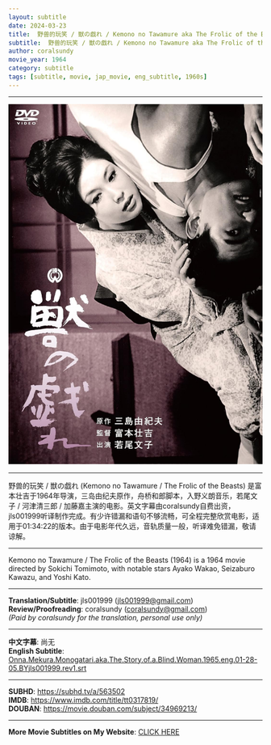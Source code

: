```yaml
---
layout: subtitle
date: 2024-03-23
title:  野兽的玩笑 / 獣の戯れ / Kemono no Tawamure aka The Frolic of the Beasts 1964 Subtitle (English)
subtitle:  野兽的玩笑 / 獣の戯れ / Kemono no Tawamure aka The Frolic of the Beasts 1964 Subtitle (English)
author: coralsundy
movie_year: 1964
category: subtitle
tags: [subtitle, movie, jap_movie, eng_subtitle, 1960s]
---
```


------

<img src="../assets/tt0317819.jpg" alt="tt0317819_cover_art" />

------

野兽的玩笑 / 獣の戯れ (Kemono no Tawamure / The Frolic of the Beasts) 是富本壮吉于1964年导演，三岛由纪夫原作，舟桥和郎脚本，入野义朗音乐，若尾文子 / 河津清三郎 / 加藤嘉主演的电影。英文字幕由coralsundy自费出资，jls001999听译制作完成。有少许错漏和语句不够流畅，可全程完整欣赏电影，适用于01:34:22的版本。由于电影年代久远，音轨质量一般，听译难免错漏，敬请谅解。

------

Kemono no Tawamure / The Frolic of the Beasts (1964) is a 1964 movie directed by Sokichi Tomimoto, with notable stars Ayako Wakao, Seizaburo Kawazu, and Yoshi Kato.

------

**Translation/Subtitle**: jls001999 (jls001999@gmail.com)<br>
**Review/Proofreading**: coralsundy (coralsundy@gmail.com)<br>
*(Paid by coralsundy for the translation, personal use only)*

------

**中文字幕**: 尚无<br>
**English Subtitle**: [Onna.Mekura.Monogatari.aka.The.Story.of.a.Blind.Woman.1965.eng.01-28-05.BYjls001999.rev1.srt](../subtitles/Onna.Mekura.Monogatari.aka.The.Story.of.a.Blind.Woman.1965.eng.01-28-05.BYjls001999.rev1.srt)

------

**SUBHD**: <https://subhd.tv/a/563502><br>
**IMDB**: <https://www.imdb.com/title/tt0317819/><br>
**DOUBAN**: <https://movie.douban.com/subject/34969213/>

------

**More Movie Subtitles on My Website**: <a href='{% post_url 2021-01-10-subtitles-summary-list %}'>CLICK HERE</a>


